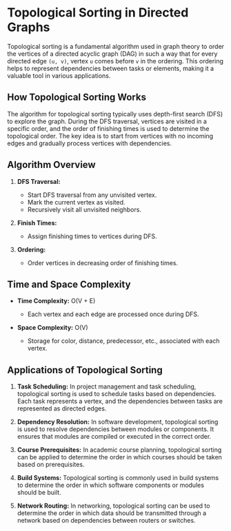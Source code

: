 # Topological Sorting in Directed Graphs

Topological sorting is a fundamental algorithm used in graph theory to order the vertices of a directed acyclic graph (DAG) in such a way that for every directed edge `(u, v)`, vertex `u` comes before `v` in the ordering. This ordering helps to represent dependencies between tasks or elements, making it a valuable tool in various applications.

## How Topological Sorting Works

The algorithm for topological sorting typically uses depth-first search (DFS) to explore the graph. During the DFS traversal, vertices are visited in a specific order, and the order of finishing times is used to determine the topological order. The key idea is to start from vertices with no incoming edges and gradually process vertices with dependencies.

## Algorithm Overview

1. **DFS Traversal:**
   - Start DFS traversal from any unvisited vertex.
   - Mark the current vertex as visited.
   - Recursively visit all unvisited neighbors.

2. **Finish Times:**
   - Assign finishing times to vertices during DFS.

3. **Ordering:**
   - Order vertices in decreasing order of finishing times.

## Time and Space Complexity

- **Time Complexity:** O(V + E)
  - Each vertex and each edge are processed once during DFS.

- **Space Complexity:** O(V)
  - Storage for color, distance, predecessor, etc., associated with each vertex.

## Applications of Topological Sorting

1. **Task Scheduling:** In project management and task scheduling, topological sorting is used to schedule tasks based on dependencies. Each task represents a vertex, and the dependencies between tasks are represented as directed edges.

2. **Dependency Resolution:** In software development, topological sorting is used to resolve dependencies between modules or components. It ensures that modules are compiled or executed in the correct order.

3. **Course Prerequisites:** In academic course planning, topological sorting can be applied to determine the order in which courses should be taken based on prerequisites.

4. **Build Systems:** Topological sorting is commonly used in build systems to determine the order in which software components or modules should be built.

5. **Network Routing:** In networking, topological sorting can be used to determine the order in which data should be transmitted through a network based on dependencies between routers or switches.

